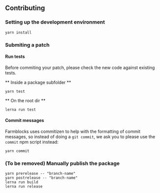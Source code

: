 ## Contributing

### Setting up the development environment

```
yarn install
```

### Submiting a patch

#### Run tests

Before commiting your patch, please check the new code against existing tests.

** Inside a package subfolder **

```
yarn test
```

** On the root dir **

```
lerna run test
```

#### Commit messages

Farmblocks uses commitizen to help with the formatting of commit messages,
so instead of doing a ``git commit``, we ask you to please use the ``commit`` 
npm script instead:

```
yarn commit
```

### (To be removed) Manually publish the package

```
yarn prerelease -- "branch-name"
yarn postrelease -- "branch-name"
lerna run build
lerna run release
```

